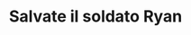 ---
layout: post
title: Salvate il soldato Ryan
director: Steven Spielberg
year: 1998
cover: https://images.mubicdn.net/images/film/3399/cache-47482-1600014552/image-w1280.jpg
imdb250: true
---